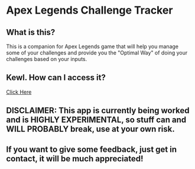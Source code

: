# Apex Legends Challenge Tracker

## What is this?
This is a companion for Apex Legends game that will help you manage some of your challenges and provide you the "Optimal Way" of doing your challenges based on your inputs.

## Kewl. How can I access it?
[Click Here](https://pudones.github.io/apex-legends-challenge-tracker/)

## DISCLAIMER: This app is currently being worked and is HIGHLY EXPERIMENTAL, so stuff can and WILL PROBABLY break, use at your own risk.

## If you want to give some feedback, just get in contact, it will be much appreciated!
 
